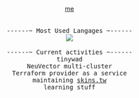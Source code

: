<p align="center">
    <a href="https://theobori.vercel.app"> me</a><br>
    <br>
    <br>
  <samp>
    ------~ Most Used Langages ~------
  </samp>
  <br>
 
  <img src="https://github-readme-stats.vercel.app/api/top-langs?username=theobori&langs_count=10&hide=makefile&hide_border=true&include_all_commits=true&count_private=true&layout=compact&card_width=1&theme=graywhite&custom_title=%20">
  <br>
  <br>
 
  <samp>
  ------~ Current activities ~------
  </samp>
  <br>
  
  <samp>
   tinywad
    <br>
    NeuVector multi-cluster
    <br>
    Terraform provider as a service
    <br>
    maintaining <a href="https://skins.tw">skins.tw</a>
    <br>
    learning stuff
  </samp>
</p>
